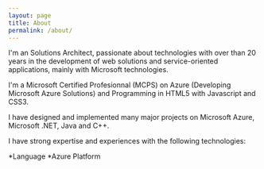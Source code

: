 ```yaml
---
layout: page
title: About
permalink: /about/
---
```


I'm an Solutions Architect, passionate about technologies with over than 20 years in the development of web solutions and service-oriented applications, mainly with Microsoft technologies.

I'm a Microsoft Certified Profesionnal (MCPS) on Azure (Developing Microsoft Azure Solutions) and Programming in HTML5 with Javascript and CSS3.

I have designed and implemented many major projects on Microsoft Azure, Microsoft .NET, Java and C++.

I have strong expertise and experiences with the following technologies:

*Language
*Azure Platform
